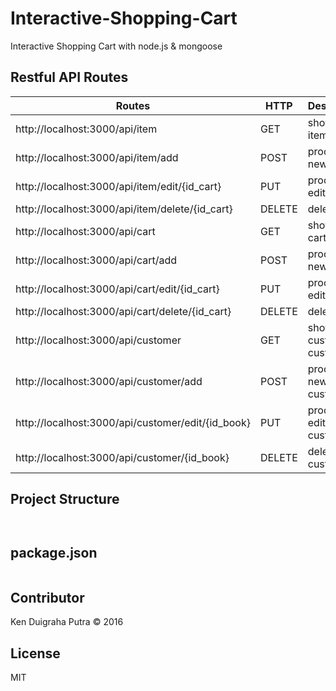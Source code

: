 # Interactive-Shopping-Cart
Interactive Shopping Cart with node.js & mongoose

## Restful API Routes

| Routes | HTTP | Description |
|-----|----------|------------|
| http://localhost:3000/api/item | GET | show all list items |
| http://localhost:3000/api/item/add | POST | process new item |
| http://localhost:3000/api/item/edit/{id_cart} | PUT | process edit item |
| http://localhost:3000/api/item/delete/{id_cart} | DELETE | delete item |
| http://localhost:3000/api/cart | GET | show all list carts |
| http://localhost:3000/api/cart/add | POST | process new cart |
| http://localhost:3000/api/cart/edit/{id_cart} | PUT | process edit cart |
| http://localhost:3000/api/cart/delete/{id_cart} | DELETE | delete cart |
| http://localhost:3000/api/customer | GET | show all customers customers |
| http://localhost:3000/api/customer/add | POST | process new customer |
| http://localhost:3000/api/customer/edit/{id_book} | PUT | process edit customer |
| http://localhost:3000/api/customer/{id_book} | DELETE | delete customer |

## Project Structure

```


```

## package.json

```

```

## Contributor
Ken Duigraha Putra &copy; 2016

## License
MIT
